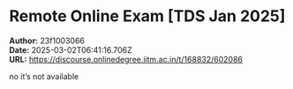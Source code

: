 # Remote Online Exam [TDS Jan 2025]

**Author:** 23f1003066  
**Date:** 2025-03-02T06:41:16.706Z  
**URL:** https://discourse.onlinedegree.iitm.ac.in/t/168832/602086

no it’s not available
